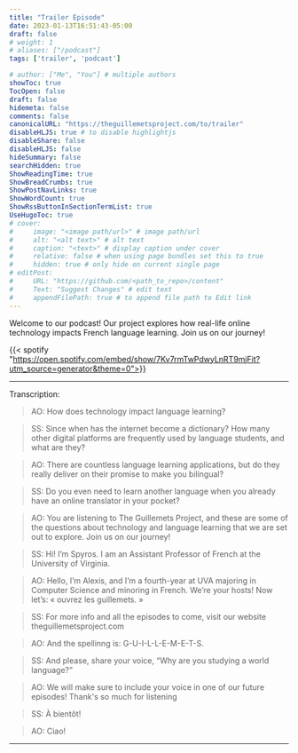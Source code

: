 ```yaml
---
title: "Trailer Episode"
date: 2023-01-13T16:51:43-05:00
draft: false
# weight: 1
# aliases: ["/podcast"]
tags: ['trailer', 'podcast']

# author: ["Me", "You"] # multiple authors
showToc: true
TocOpen: false
draft: false
hidemeta: false
comments: false
canonicalURL: "https://theguillemetsproject.com/to/trailer"
disableHLJS: true # to disable highlightjs
disableShare: false
disableHLJS: false
hideSummary: false
searchHidden: true
ShowReadingTime: true
ShowBreadCrumbs: true
ShowPostNavLinks: true
ShowWordCount: true
ShowRssButtonInSectionTermList: true
UseHugoToc: true
# cover:
#     image: "<image path/url>" # image path/url
#     alt: "<alt text>" # alt text
#     caption: "<text>" # display caption under cover
#     relative: false # when using page bundles set this to true
#     hidden: true # only hide on current single page
# editPost:
#     URL: "https://github.com/<path_to_repo>/content"
#     Text: "Suggest Changes" # edit text
#     appendFilePath: true # to append file path to Edit link
---
```

Welcome to our podcast! Our project explores how real-life online technology impacts French language learning. Join us on our journey!

{{< spotify "https://open.spotify.com/embed/show/7Kv7rmTwPdwyLnRT9mjFit?utm_source=generator&theme=0">}}

---
Transcription: 
> AO: How does technology impact language learning?

> SS: Since when has the internet become a dictionary? How many other digital platforms are frequently used by language students, and what are they?  

> AO: There are countless language learning applications, but do they really deliver on their promise to make you bilingual?  

> SS: Do you even need to learn another language when you already have an online translator in your pocket? 

> AO: You are listening to The Guillemets Project, and these are some of the questions about technology and language learning that we are set out to explore. Join us on our journey! 

> SS: Hi! I’m Spyros. I am an Assistant Professor of French at the University of Virginia.  

> AO: Hello, I’m Alexis, and I’m a fourth-year at UVA majoring in Computer Science and minoring in French. We’re your hosts! Now let’s: « ouvrez les guillemets. »  

> SS: For more info and all the episodes to come, visit our website theguillemetsproject.com  

> AO:  And the spellinng is: G-U-I-L-L-E-M-E-T-S.

> SS: And please, share your voice, “Why are you studying a world language?” 

> AO: We will make sure to include your voice in one of our future episodes!  Thank's so much for listening

> SS: À bientôt!

> AO: Ciao!

 ---